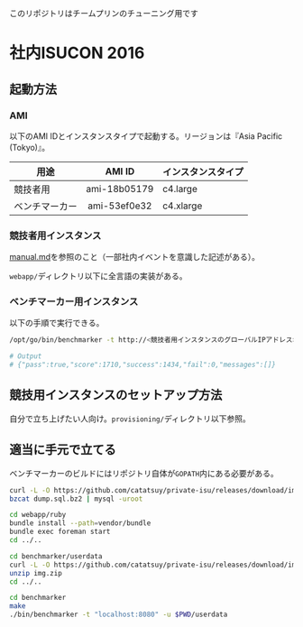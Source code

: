 このリポジトリはチームプリンのチューニング用です

# 社内ISUCON 2016

## 起動方法

### AMI

以下のAMI IDとインスタンスタイプで起動する。リージョンは『Asia Pacific (Tokyo)』。

| 用途 | AMI ID | インスタンスタイプ |
|---|:---:|---|
| 競技者用 | ami-18b05179 | c4.large |
|  ベンチマーカー | ami-53ef0e32 | c4.xlarge |

### 競技者用インスタンス

[manual.md](/manual.md)を参照のこと（一部社内イベントを意識した記述がある）。

`webapp/`ディレクトリ以下に全言語の実装がある。

### ベンチマーカー用インスタンス

以下の手順で実行できる。

```sh
/opt/go/bin/benchmarker -t http://<競技者用インスタンスのグローバルIPアドレス>/ -u /opt/go/src/github.com/catatsuy/private-isu/benchmarker/userdata

# Output
# {"pass":true,"score":1710,"success":1434,"fail":0,"messages":[]}
```

## 競技用インスタンスのセットアップ方法

自分で立ち上げたい人向け。`provisioning/`ディレクトリ以下参照。

## 適当に手元で立てる

ベンチマーカーのビルドにはリポジトリ自体が`GOPATH`内にある必要がある。

```sh
curl -L -O https://github.com/catatsuy/private-isu/releases/download/img/dump.sql.bz2
bzcat dump.sql.bz2 | mysql -uroot

cd webapp/ruby
bundle install --path=vendor/bundle
bundle exec foreman start
cd ../..

cd benchmarker/userdata
curl -L -O https://github.com/catatsuy/private-isu/releases/download/img/img.zip
unzip img.zip
cd ../..

cd benchmarker
make
./bin/benchmarker -t "localhost:8080" -u $PWD/userdata
```

